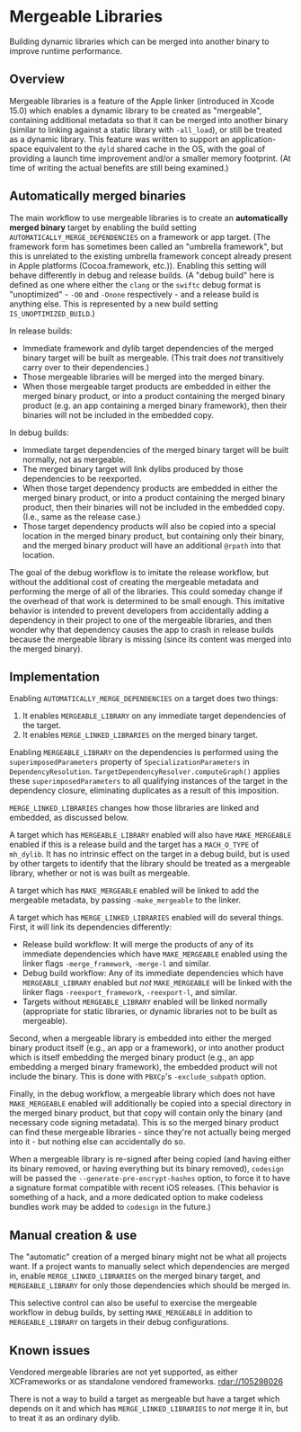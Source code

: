 # Mergeable Libraries

Building dynamic libraries which can be merged into another binary to improve runtime performance.

## Overview

Mergeable libraries is a feature of the Apple linker (introduced in Xcode 15.0) which enables a dynamic library to be created as "mergeable", containing additional metadata so that it can be merged into another binary (similar to linking against a static library with `-all_load`), or still be treated as a dynamic library. This feature was written to support an application-space equivalent to the `dyld` shared cache in the OS, with the goal of providing a launch time improvement and/or a smaller memory footprint. (At time of writing the actual benefits are still being examined.)

## Automatically merged binaries

The main workflow to use mergeable libraries is to create an **automatically merged binary** target by enabling the build setting `AUTOMATICALLY_MERGE_DEPENDENCIES` on a framework or app target. (The framework form has sometimes been called an "umbrella framework", but this is unrelated to the existing umbrella framework concept already present in Apple platforms (Cocoa.framework, etc.)). Enabling this setting will behave differently in debug and release builds. (A "debug build" here is defined as one where either the `clang` or the `swiftc` debug format is "unoptimized" - `-O0` and `-Onone` respectively - and a release build is anything else. This is represented by a new build setting `IS_UNOPTIMIZED_BUILD`.)

In release builds:

* Immediate framework and dylib target dependencies of the merged binary target will be built as mergeable. (This trait does _not_ transitively carry over to their dependencies.)
* Those mergeable libraries will be merged into the merged binary.
* When those mergeable target products are embedded in either the merged binary product, or into a product containing the merged binary product (e.g. an app containing a merged binary framework), then their binaries will not be included in the embedded copy.

In debug builds:

* Immediate target dependencies of the merged binary target will be built normally, not as mergeable.
* The merged binary target will link dylibs produced by those dependencies to be reexported.
* When those target dependency products are embedded in either the merged binary product, or into a product containing the merged binary product, then their binaries will not be included in the embedded copy. (I.e., same as the release case.)
* Those target dependency products will also be copied into a special location in the merged binary product, but containing only their binary, and the merged binary product will have an additional `@rpath` into that location.

The goal of the debug workflow is to imitate the release workflow, but without the additional cost of creating the mergeable metadata and performing the merge of all of the libraries. This could someday change if the overhead of that work is determined to be small enough. This imitative behavior is intended to prevent developers from accidentally adding a dependency in their project to one of the mergeable libraries, and then wonder why that dependency causes the app to crash in release builds because the mergeable library is missing (since its content was merged into the merged binary).

## Implementation

Enabling `AUTOMATICALLY_MERGE_DEPENDENCIES` on a target does two things:

1. It enables `MERGEABLE_LIBRARY` on any immediate target dependencies of the target.
2. It enables `MERGE_LINKED_LIBRARIES` on the merged binary target.

Enabling `MERGEABLE_LIBRARY` on the dependencies is performed using the `superimposedParameters` property of `SpecializationParameters` in `DependencyResolution`. `TargetDependencyResolver.computeGraph()` applies these `superimposedParameters` to all qualifying instances of the target in the dependency closure, eliminating duplicates as a result of this imposition.

`MERGE_LINKED_LIBRARIES` changes how those libraries are linked and embedded, as discussed below.

A target which has `MERGEABLE_LIBRARY` enabled will also have `MAKE_MERGEABLE` enabled if this is a release build and the target has a `MACH_O_TYPE` of `mh_dylib`. It has no intrinsic effect on the target in a debug build, but is used by other targets to identify that the library should be treated as a mergeable library, whether or not is was built as mergeable.

A target which has `MAKE_MERGEABLE` enabled will be linked to add the mergeable metadata, by passing `-make_mergeable` to the linker.

A target which has `MERGE_LINKED_LIBRARIES` enabled will do several things. First, it will link its dependencies differently:

* Release build workflow: It will merge the products of any of its immediate dependencies which have `MAKE_MERGEABLE` enabled using the linker flags `-merge_framework`, `-merge-l` and similar.
* Debug build workflow: Any of its immediate dependencies which have `MERGEABLE_LIBRARY` enabled but _not_ `MAKE_MERGEABLE` will be linked with the linker flags `-reexport_framework`, `-reexport-l`, and similar.
* Targets without `MERGEABLE_LIBRARY` enabled will be linked normally (appropriate for static libraries, or dynamic libraries not to be built as mergeable).

Second, when a mergeable library is embedded into either the merged binary product itself (e.g., an app or a framework), or into another product which is itself embedding the merged binary product (e.g., an app embedding a merged binary framework), the embedded product will not include the binary. This is done with `PBXCp`'s `-exclude_subpath` option.

Finally, in the debug workflow, a mergeable library which does not have `MAKE_MERGEABLE` enabled will additionally be copied into a special directory in the merged binary product, but that copy will contain only the binary (and necessary code signing metadata). This is so the merged binary product can find these mergeable libraries - since they're not actually being merged into it - but nothing else can accidentally do so.

When a mergeable library is re-signed after being copied (and having either its binary removed, or having everything but its binary removed), `codesign` will be passed the `--generate-pre-encrypt-hashes` option, to force it to have a signature format compatible with recent iOS releases. (This behavior is something of a hack, and a more dedicated option to make codeless bundles work may be added to `codesign` in the future.)

## Manual creation & use

The "automatic" creation of a merged binary might not be what all projects want. If a project wants to manually select which dependencies are merged in, enable `MERGE_LINKED_LIBRARIES` on the merged binary target, and `MERGEABLE_LIBRARY` for only those dependencies which should be merged in.

This selective control can also be useful to exercise the mergeable workflow in debug builds, by setting `MAKE_MERGEABLE` in addition to `MERGEABLE_LIBRARY` on targets in their debug configurations.

## Known issues

Vendored mergeable libraries are not yet supported, as either XCFrameworks or as standalone vendored frameworks. <rdar://105298026>

There is not a way to build a target as mergeable but have a target which depends on it and which has `MERGE_LINKED_LIBRARIES` to _not_ merge it in, but to treat it as an ordinary dylib.

